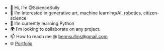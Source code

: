 - 👋 Hi, I’m @ScienceSully
- 👀 I’m interested in generative art, machine learning/AI, robotics, citizen-science  
- 🌱 I’m currently learning Python 
- 🌍 I’m looking to collaborate on any project.
- 📫 How to reach me @ bennsullins@gmail.com
- 🌐 <a href="http://sciencesully.com" target="_blank">Portfolio</a>

<!---
ScienceSully/ScienceSully is a ✨ special ✨ repository because its `README.md` (this file) appears on your GitHub profile.
You can click the Preview link to take a look at your changes.
--->
